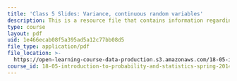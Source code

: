 ```yaml
---
title: 'Class 5 Slides: Variance, continuous random variables'
description: This is a resource file that contains information regarding class 5.
type: course
layout: pdf
uid: 1e466ecab08f5a395ad5a12c77bb08d5
file_type: application/pdf
file_location: >-
  https://open-learning-course-data-production.s3.amazonaws.com/18-05-introduction-to-probability-and-statistics-spring-2014/1e466ecab08f5a395ad5a12c77bb08d5_MIT18_05S14_class5_slides.pdf
course_id: 18-05-introduction-to-probability-and-statistics-spring-2014
---
```

